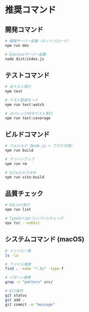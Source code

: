 # 推奨コマンド

## 開発コマンド
```bash
# 開発サーバー起動（ホットリロード）
npm run dev

# Expressサーバー起動
node dist/index.js
```

## テストコマンド
```bash
# 全テスト実行
npm test

# テスト監視モード
npm run test:watch

# カバレッジ付きテスト実行
npm run test:coverage
```

## ビルドコマンド
```bash
# フルビルド（Node.js + ブラウザ用）
npm run build

# クリーンアップ
npm run rm

# Viteビルドのみ
npm run vite-build
```

## 品質チェック
```bash
# ESLint実行
npm run lint

# TypeScriptコンパイルチェック
npx tsc --noEmit
```

## システムコマンド (macOS)
```bash
# ファイル一覧
ls -la

# ファイル検索
find . -name "*.ts" -type f

# パターン検索
grep -r "pattern" src/

# Git操作
git status
git add .
git commit -m "message"
```